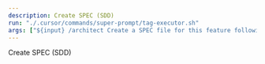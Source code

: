 ```yaml
---
description: Create SPEC (SDD)
run: "./.cursor/commands/super-prompt/tag-executor.sh"
args: ["${input} /architect Create a SPEC file for this feature following SDD guidelines: goals, success criteria, scope boundaries, and user value"]
---
```


Create SPEC (SDD)